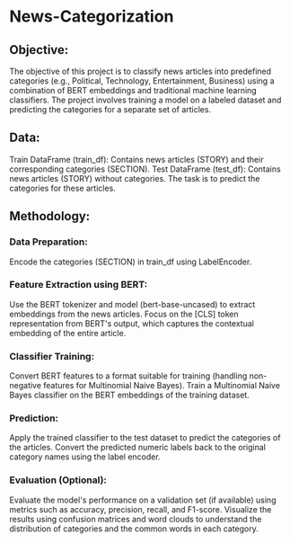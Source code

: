 # News-Categorization

## Objective:
The objective of this project is to classify news articles into predefined categories (e.g., Political, Technology, Entertainment, Business) using a combination of BERT embeddings and traditional machine learning classifiers. The project involves training a model on a labeled dataset and predicting the categories for a separate set of articles.

## Data:
Train DataFrame (train_df): Contains news articles (STORY) and their corresponding categories (SECTION).
Test DataFrame (test_df): Contains news articles (STORY) without categories. The task is to predict the categories for these articles.

## Methodology:
### Data Preparation:
Encode the categories (SECTION) in train_df using LabelEncoder.

### Feature Extraction using BERT:
Use the BERT tokenizer and model (bert-base-uncased) to extract embeddings from the news articles.
Focus on the [CLS] token representation from BERT's output, which captures the contextual embedding of the entire article.

### Classifier Training:
Convert BERT features to a format suitable for training (handling non-negative features for Multinomial Naive Bayes).
Train a Multinomial Naive Bayes classifier on the BERT embeddings of the training dataset.

### Prediction:
Apply the trained classifier to the test dataset to predict the categories of the articles.
Convert the predicted numeric labels back to the original category names using the label encoder.

### Evaluation (Optional):
Evaluate the model's performance on a validation set (if available) using metrics such as accuracy, precision, recall, and F1-score.
Visualize the results using confusion matrices and word clouds to understand the distribution of categories and the common words in each category.
